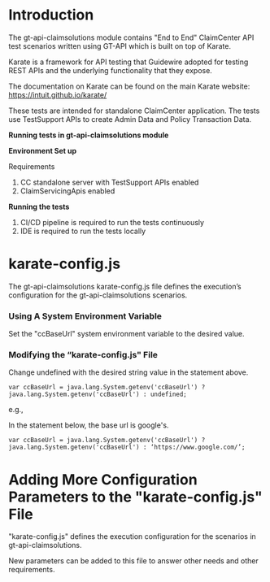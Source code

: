 # Introduction

The gt-api-claimsolutions module contains "End to End" ClaimCenter API test scenarios written using GT-API which is built on top of Karate. 

Karate is a framework for API testing that Guidewire adopted for testing REST APIs and the underlying functionality that they expose.

The documentation on Karate can be found on the main Karate website: https://intuit.github.io/karate/

These tests are intended for standalone ClaimCenter application.
The tests use TestSupport APIs to create Admin Data and Policy Transaction Data.

**Running tests in gt-api-claimsolutions module**
 
**Environment Set up**

Requirements
1.	CC standalone server with TestSupport APIs enabled
2.	ClaimServicingApis enabled 
 
**Running the tests**
1. CI/CD pipeline is required to run the tests continuously
2. IDE is required to run the tests locally
# karate-config.js

The gt-api-claimsolutions karate-config.js file defines the execution’s configuration for the gt-api-claimsolutions scenarios.

### Using A System Environment Variable

Set the "ccBaseUrl" system environment variable to the desired value.

### Modifying the “karate-config.js" File

Change undefined with the desired string value in the statement above.

```
var ccBaseUrl = java.lang.System.getenv('ccBaseUrl') ? java.lang.System.getenv('ccBaseUrl') : undefined;
```

e.g.,

In the statement below, the base url is google's.
```
var ccBaseUrl = java.lang.System.getenv('ccBaseUrl') ? java.lang.System.getenv('ccBaseUrl') : ‘https://www.google.com/’;
```
# Adding More Configuration Parameters to the "karate-config.js" File

"karate-config.js" defines the execution configuration for the scenarios in gt-api-claimsolutions.

New parameters can be added to this file to answer other needs and other requirements.
